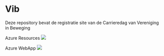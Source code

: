 # Vib
Deze repository bevat de registratie site van de Carrieredag van Vereniging in Beweging

Azure Resources [![](https://melvinvermeer.visualstudio.com/_apis/public/build/definitions/063fbab4-8dd7-4323-9a94-aa17e644857d/20/badge?branch=master)](https://melvinvermeer.visualstudio.com/Vib%20Carrièredag%202016/_build/latest?definitionId=20&branchName=master)

Azure WebApp [![](https://melvinvermeer.visualstudio.com/_apis/public/build/definitions/063fbab4-8dd7-4323-9a94-aa17e644857d/21/badge?branch=master)](https://melvinvermeer.visualstudio.com/Vib%20Carrièredag%202016/_build/latest?definitionId=21&branchName=master)
